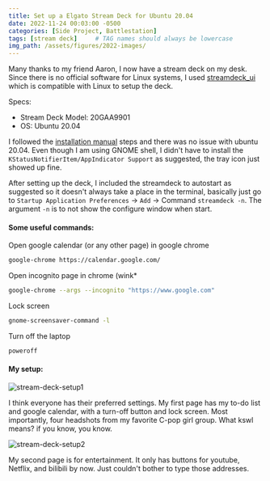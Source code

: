 ```yaml
---
title: Set up a Elgato Stream Deck for Ubuntu 20.04
date: 2022-11-24 00:03:00 -0500
categories: [Side Project, Battlestation]
tags: [stream deck]     # TAG names should always be lowercase
img_path: /assets/figures/2022-images/
---
```


Many thanks to my friend Aaron, I now have a stream deck on my desk. 
Since there is no official software for Linux systems, I used [streamdeck_ui](https://timothycrosley.github.io/streamdeck-ui/) which is compatible with Linux to setup the deck.

Specs:
- Stream Deck Model: 20GAA9901
- OS: Ubuntu 20.04

I followed the [installation manual](https://github.com/timothycrosley/streamdeck-ui/) steps and there was no issue with ubuntu 20.04. Even though I am using GNOME shell, I didn't have to install the `KStatusNotifierItem/AppIndicator Support` as suggested, the tray icon just showed up fine.

After setting up the deck, I included the streamdeck to autostart as suggested so it doesn't always take a place in the terminal, basically just go to `Startup Application Preferences` -> `Add` -> Command `streamdeck -n`. The argument `-n` is to not show the configure window when start.

#### Some useful commands:

Open google calendar (or any other page) in google chrome
```bash
google-chrome https://calendar.google.com/
```
Open incognito page in chrome (wink*
```bash
google-chrome --args --incognito "https://www.google.com"
```
Lock screen
```bash
gnome-screensaver-command -l
```
Turn off the laptop
```bash
poweroff
```

#### My setup:
![stream-deck-setup1](2022-11-24-set-stream-deck-ubuntu01.jpg)

I think everyone has their preferred settings. My first page has my to-do list and google calendar,
with a turn-off button and lock screen. Most importantly, four headshots from my favorite C-pop girl group.
What kswl means? if you know, you know.

![stream-deck-setup2](2022-11-24-set-stream-deck-ubuntu02.jpg)

My second page is for entertainment. It only has buttons for youtube, Netflix, and bilibili by now. Just couldn't bother to type those addresses.